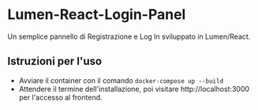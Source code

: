 # Lumen-React-Login-Panel
Un semplice pannello di Registrazione e Log In sviluppato in Lumen/React.

## Istruzioni per l'uso

- Avviare il container con il comando `docker-compose up --build`
- Attendere il termine dell'installazione, poi visitare http://localhost:3000 per l'accesso al frontend.
